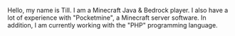 Hello, my name is Till.
I am a Minecraft Java & Bedrock player. I also have a lot of experience with "Pocketmine", a Minecraft server software. In addition, I am currently working with the "PHP" programming language. 

